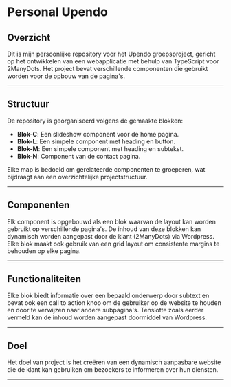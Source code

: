 # Personal Upendo

## Overzicht
Dit is mijn persoonlijke repository voor het Upendo groepsproject, gericht op het ontwikkelen van een webapplicatie met behulp van TypeScript voor 2ManyDots. Het project bevat verschillende componenten die gebruikt worden voor de opbouw van de pagina's.

---

## Structuur
De repository is georganiseerd volgens de gemaakte blokken:

- **Blok-C**: Een slideshow component voor de home pagina.
- **Blok-L**: Een simpele component met heading en button. 
- **Blok-M**: Een simpele component met heading en subtekst.
- **Blok-N**: Component van de contact pagina.

Elke map is bedoeld om gerelateerde componenten te groeperen, wat bijdraagt aan een overzichtelijke projectstructuur.

---

## Componenten
Elk component is opgebouwd als een blok waarvan de layout kan worden gebruikt op verschillende pagina's. De inhoud van deze blokken kan dynamisch worden aangepast door de klant (2ManyDots) via Wordpress. Elke blok maakt ook gebruik van een grid layout om consistente margins te behouden op elke pagina. 

---

## Functionaliteiten
Elke blok biedt informatie over een bepaald onderwerp door subtext en bevat ook een call to action knop om de gebruiker op de website te houden en door te verwijzen naar andere subpagina's. Tenslotte zoals eerder vermeld kan de inhoud worden aangepast doormiddel van Wordpress.

---

## Doel
Het doel van project is het creëren van een dynamisch aanpasbare website die de klant kan gebruiken om bezoekers te informeren over hun diensten.

---

